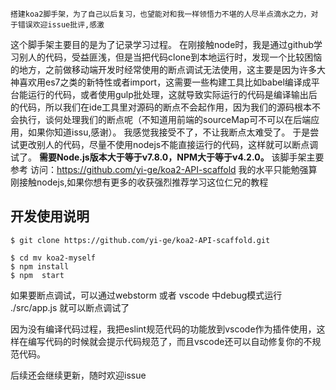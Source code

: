 
```
搭建koa2脚手架，为了自己以后复习，也望能对和我一样领悟力不堪的人尽半点滴水之力，对于错误欢迎issue批评,感激
```
这个脚手架主要目的是为了记录学习过程。 在刚接触node时，我是通过github学习别人的代码，受益匪浅，但是当把代码clone到本地运行时，发现一个比较困恼的地方，之前做移动端开发时经常使用的断点调试无法使用，这主要是因为许多大神喜欢用es7之类的新特性或者import，这需要一些构建工具比如babel编译成平台能运行的代码，或者使用gulp批处理，这就导致实际运行的代码是编译输出后的代码，所以我们在ide工具里对源码的断点不会起作用，因为我们的源码根本不会执行，谈何处理我们的断点呢（不知道用前端的sourceMap可不可以在后端应用，如果你知道issu,感谢）。
我感觉我接受不了，不让我断点太难受了。
于是尝试更改别人的代码，尽量不使用nodejs不能直接运行的代码，这样就可以断点调试了。
**需要Node.js版本大于等于v7.8.0，NPM大于等于v4.2.0。**
该脚手架主要参考 访问：https://github.com/yi-ge/koa2-API-scaffold
我的水平只能勉强算刚接触nodejs,如果你想有更多的收获强烈推荐学习这位仁兄的教程

开发使用说明
------------

```
$ git clone https://github.com/yi-ge/koa2-API-scaffold.git

$ cd mv koa2-myself
$ npm install
$ npm  start  
```
如果要断点调试，可以通过webstorm 或者 vscode 中debug模式运行 ./src/app.js 就可以断点调试了

因为没有编译代码过程，我把eslint规范代码的功能放到vscode作为插件使用，这样在编写代码的时候就会提示代码规范了，而且vscode还可以自动修复你的不规范代码。

后续还会继续更新，随时欢迎issue



